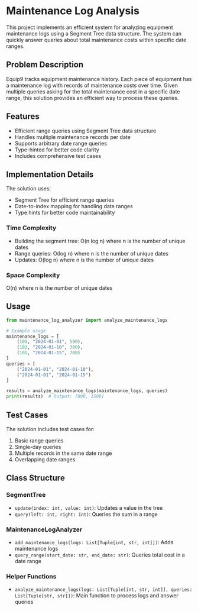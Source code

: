 # Maintenance Log Analysis

This project implements an efficient system for analyzing equipment maintenance logs using a Segment Tree data structure. The system can quickly answer queries about total maintenance costs within specific date ranges.

## Problem Description

Equip9 tracks equipment maintenance history. Each piece of equipment has a maintenance log with records of maintenance costs over time. Given multiple queries asking for the total maintenance cost in a specific date range, this solution provides an efficient way to process these queries.

## Features

- Efficient range queries using Segment Tree data structure
- Handles multiple maintenance records per date
- Supports arbitrary date range queries
- Type-hinted for better code clarity
- Includes comprehensive test cases

## Implementation Details

The solution uses:
- Segment Tree for efficient range queries
- Date-to-index mapping for handling date ranges
- Type hints for better code maintainability

### Time Complexity
- Building the segment tree: O(n log n) where n is the number of unique dates
- Range queries: O(log n) where n is the number of unique dates
- Updates: O(log n) where n is the number of unique dates

### Space Complexity
O(n) where n is the number of unique dates

## Usage

```python
from maintenance_log_analyzer import analyze_maintenance_logs

# Example usage
maintenance_logs = [
    (101, "2024-01-01", 500),
    (102, "2024-01-10", 300),
    (101, "2024-01-15", 700)
]
queries = [
    ("2024-01-01", "2024-01-10"),
    ("2024-01-01", "2024-01-15")
]

results = analyze_maintenance_logs(maintenance_logs, queries)
print(results)  # Output: [800, 1500]
```

## Test Cases

The solution includes test cases for:
1. Basic range queries
2. Single-day queries
3. Multiple records in the same date range
4. Overlapping date ranges

## Class Structure

### SegmentTree
- `update(index: int, value: int)`: Updates a value in the tree
- `query(left: int, right: int)`: Queries the sum in a range

### MaintenanceLogAnalyzer
- `add_maintenance_logs(logs: List[Tuple[int, str, int]])`: Adds maintenance logs
- `query_range(start_date: str, end_date: str)`: Queries total cost in a date range

### Helper Functions
- `analyze_maintenance_logs(logs: List[Tuple[int, str, int]], queries: List[Tuple[str, str]])`: Main function to process logs and answer queries 
